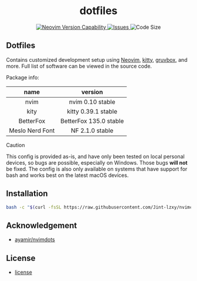 <h1 align="center">
    dotfiles
</h1>

<p align="center">
    <a href="https://github.com/neovim/neovim/releases/tag/stable">
    <img
        alt="Neovim Version Capability"
        src="https://img.shields.io/badge/Supports%20Nvim-v0.10-A6D895?style=for-the-badge&colorA=363A4F&logo=neovim&logoColor=D9E0EE">
    </a>
    <a href="https://github.com/waterkimchi/dotfiles/issues">
    <img
        alt="Issues"
        src="https://img.shields.io/github/issues-raw/waterkimchi/dotfiles?colorA=363A4f&colorB=F5A97F&logo=github&logoColor=D9E0EE&style=for-the-badge">
    </a>
    <img
        alt="Code Size"
        src="https://img.shields.io/github/languages/code-size/waterkimchi/dotfiles?colorA=363A4F&colorB=DDB6F2&logo=gitlfs&logoColor=D9E0EE&style=for-the-badge">
</p>

## Dotfiles

Contains customized development setup using [Neovim](https://neovim.io/), [kitty](https://sw.kovidgoyal.net/kitty/), [gruvbox](https://github.com/morhetz/gruvbox), and more. Full list of software can be viewed in the source code.

Package info:

<div align="center">

|      name       |        version         |
| :-------------: | :--------------------: |
|      nvim       |    nvim 0.10 stable    |
|      kity       |  kitty 0.39.1 stable   |
|    BetterFox    | BetterFox 135.0 stable |
| Meslo Nerd Font |    NF 2.1.0 stable     |

</div>

> [!CAUTION]
> This config is provided as-is, and have only been tested on local personal devices, so bugs are possible, especially on Windows. Those bugs **will not** be fixed. The config is also only available on systems that have support for bash and works best on the latest macOS devices.

## Installation

```sh
bash -c "$(curl -fsSL https://raw.githubusercontent.com/Jint-lzxy/nvimconfig/HEAD/scripts/install.sh)"
```

## Acknowledgement

- [ayamir/nvimdots](https://github.com/ayamir/nvimdots)

## License

- [license]()
